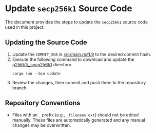 # Update `secp256k1` Source Code

The document provides the steps to update the `secp256k1` source code used in this project.

## Updating the Source Code

1. Update the `COMMIT_SHA` in [src/main.rs#L9](src/main.rs) to the desired commit hash.
2. Execute the following command to download and update the [p256k1/_secp256k1](p256k1/_secp256k1) directory:
   ```shell
   cargo run --bin update
   ```
3. Review the changes, then commit and push them to the repository branch.

## Repository Conventions

- Files with an `_` prefix (e.g., `_filename.ext`) should not be edited manually. These files are automatically generated and any manual changes may be overwritten.
